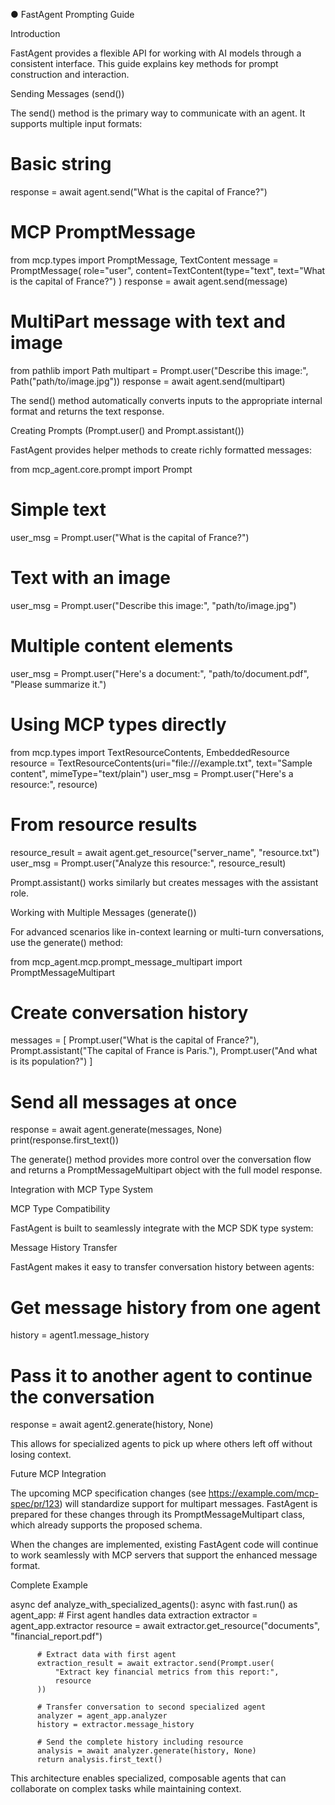 ● FastAgent Prompting Guide

  Introduction

  FastAgent provides a flexible API for working with AI models through a consistent interface. This guide explains key methods for prompt
  construction and interaction.

  Sending Messages (send())

  The send() method is the primary way to communicate with an agent. It supports multiple input formats:

  # Basic string
  response = await agent.send("What is the capital of France?")

  # MCP PromptMessage
  from mcp.types import PromptMessage, TextContent
  message = PromptMessage(
      role="user",
      content=TextContent(type="text", text="What is the capital of France?")
  )
  response = await agent.send(message)

  # MultiPart message with text and image
  from pathlib import Path
  multipart = Prompt.user("Describe this image:", Path("path/to/image.jpg"))
  response = await agent.send(multipart)

  The send() method automatically converts inputs to the appropriate internal format and returns the text response.

  Creating Prompts (Prompt.user() and Prompt.assistant())

  FastAgent provides helper methods to create richly formatted messages:

  from mcp_agent.core.prompt import Prompt

  # Simple text
  user_msg = Prompt.user("What is the capital of France?")

  # Text with an image
  user_msg = Prompt.user("Describe this image:", "path/to/image.jpg")

  # Multiple content elements
  user_msg = Prompt.user("Here's a document:", "path/to/document.pdf", "Please summarize it.")

  # Using MCP types directly
  from mcp.types import TextResourceContents, EmbeddedResource
  resource = TextResourceContents(uri="file:///example.txt", text="Sample content", mimeType="text/plain")
  user_msg = Prompt.user("Here's a resource:", resource)

  # From resource results
  resource_result = await agent.get_resource("server_name", "resource.txt")
  user_msg = Prompt.user("Analyze this resource:", resource_result)

  Prompt.assistant() works similarly but creates messages with the assistant role.

  Working with Multiple Messages (generate())

  For advanced scenarios like in-context learning or multi-turn conversations, use the generate() method:

  from mcp_agent.mcp.prompt_message_multipart import PromptMessageMultipart

  # Create conversation history
  messages = [
      Prompt.user("What is the capital of France?"),
      Prompt.assistant("The capital of France is Paris."),
      Prompt.user("And what is its population?")
  ]

  # Send all messages at once
  response = await agent.generate(messages, None)
  print(response.first_text())

  The generate() method provides more control over the conversation flow and returns a PromptMessageMultipart object with the full model
  response.

  Integration with MCP Type System

  MCP Type Compatibility

  FastAgent is built to seamlessly integrate with the MCP SDK type system:

  Message History Transfer

  FastAgent makes it easy to transfer conversation history between agents:

  # Get message history from one agent
  history = agent1.message_history

  # Pass it to another agent to continue the conversation
  response = await agent2.generate(history, None)

  This allows for specialized agents to pick up where others left off without losing context.

  Future MCP Integration

  The upcoming MCP specification changes (see https://example.com/mcp-spec/pr/123) will standardize support for multipart messages. FastAgent
  is prepared for these changes through its PromptMessageMultipart class, which already supports the proposed schema.

  When the changes are implemented, existing FastAgent code will continue to work seamlessly with MCP servers that support the enhanced
  message format.

  Complete Example

  async def analyze_with_specialized_agents():
      async with fast.run() as agent_app:
          # First agent handles data extraction
          extractor = agent_app.extractor
          resource = await extractor.get_resource("documents", "financial_report.pdf")

          # Extract data with first agent
          extraction_result = await extractor.send(Prompt.user(
              "Extract key financial metrics from this report:",
              resource
          ))

          # Transfer conversation to second specialized agent
          analyzer = agent_app.analyzer
          history = extractor.message_history

          # Send the complete history including resource
          analysis = await analyzer.generate(history, None)
          return analysis.first_text()

  This architecture enables specialized, composable agents that can collaborate on complex tasks while maintaining context.
